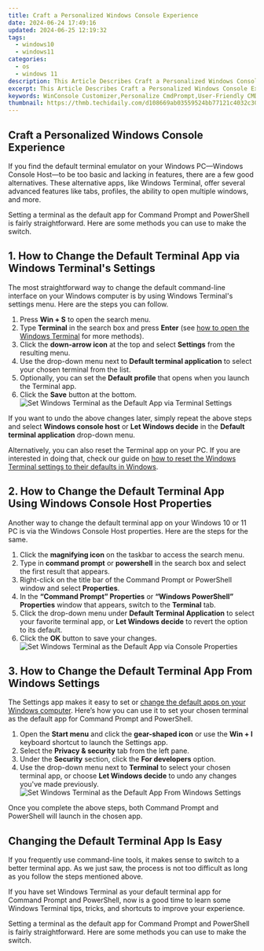 ```yaml
---
title: Craft a Personalized Windows Console Experience
date: 2024-06-24 17:49:16
updated: 2024-06-25 12:19:32
tags:
  - windows10
  - windows11
categories:
  - os
  - windows 11
description: This Article Describes Craft a Personalized Windows Console Experience
excerpt: This Article Describes Craft a Personalized Windows Console Experience
keywords: WinConsole Customizer,Personalize CmdPrompt,User-Friendly CMD,Tailored Command Prompt,CmdEnv Personalization,Individualized Console UI,Personalized Terminal Space
thumbnail: https://thmb.techidaily.com/d108669ab03559524bb77121c4032c30df350e077c8698244c3203b72aed2547.jpg
---
```


## Craft a Personalized Windows Console Experience

 If you find the default terminal emulator on your Windows PC—Windows Console Host—to be too basic and lacking in features, there are a few good alternatives. These alternative apps, like Windows Terminal, offer several advanced features like tabs, profiles, the ability to open multiple windows, and more.

 Setting a terminal as the default app for Command Prompt and PowerShell is fairly straightforward. Here are some methods you can use to make the switch.

## 1\. How to Change the Default Terminal App via Windows Terminal's Settings

 The most straightforward way to change the default command-line interface on your Windows computer is by using Windows Terminal's settings menu. Here are the steps you can follow.

1. Press **Win + S** to open the search menu.
2. Type **Terminal** in the search box and press **Enter** (see [how to open the Windows Terminal](https://www.makeuseof.com/windows-11-open-windows-terminal/) for more methods).
3. Click the **down-arrow icon** at the top and select **Settings** from the resulting menu.
4. Use the drop-down menu next to **Default terminal application** to select your chosen terminal from the list.
5. Optionally, you can set the **Default profile** that opens when you launch the Terminal app.
6. Click the **Save** button at the bottom.  
![Set Windows Terminal as the Default App via Terminal Settings](https://static1.makeuseofimages.com/wordpress/wp-content/uploads/2023/07/set-windows-terminal-as-the-default-app-via-terminal-settings.jpg)

 If you want to undo the above changes later, simply repeat the above steps and select **Windows console host** or **Let Windows decide** in the **Default terminal application** drop-down menu.

 Alternatively, you can also reset the Terminal app on your PC. If you are interested in doing that, check our guide on [how to reset the Windows Terminal settings to their defaults in Windows](https://www.makeuseof.com/windows-11-reset-terminal-settings/).

## 2\. How to Change the Default Terminal App Using Windows Console Host Properties

 Another way to change the default terminal app on your Windows 10 or 11 PC is via the Windows Console Host properties. Here are the steps for the same.

1. Click the **magnifying icon** on the taskbar to access the search menu.
2. Type in **command prompt** or **powershell** in the search box and select the first result that appears.
3. Right-click on the title bar of the Command Prompt or PowerShell window and select **Properties**.
4. In the **“Command Prompt” Properties** or **“Windows PowerShell” Properties** window that appears, switch to the **Terminal** tab.
5. Click the drop-down menu under **Default Terminal Application** to select your favorite terminal app, or **Let Windows decide** to revert the option to its default.
6. Click the **OK** button to save your changes.  
![Set Windows Terminal as the Default App via Console Properties](https://static1.makeuseofimages.com/wordpress/wp-content/uploads/2023/07/set-windows-terminal-as-the-default-app-via-console-properties.jpg)

## 3\. How to Change the Default Terminal App From Windows Settings

 The Settings app makes it easy to set or [change the default apps on your Windows computer](https://www.makeuseof.com/change-windows-11-default-apps/). Here’s how you can use it to set your chosen terminal as the default app for Command Prompt and PowerShell.

1. Open the **Start menu** and click the **gear-shaped icon** or use the **Win + I** keyboard shortcut to launch the Settings app.
2. Select the **Privacy & security** tab from the left pane.
3. Under the **Security** section, click the **For developers** option.
4. Use the drop-down menu next to **Terminal** to select your chosen terminal app, or choose **Let Windows decide** to undo any changes you've made previously.  
![Set Windows Terminal as the Default App From Windows Settings](https://static1.makeuseofimages.com/wordpress/wp-content/uploads/2023/07/set-windows-terminal-as-the-default-app-from-windows-settings.jpg)

 Once you complete the above steps, both Command Prompt and PowerShell will launch in the chosen app.

## Changing the Default Terminal App Is Easy

 If you frequently use command-line tools, it makes sense to switch to a better terminal app. As we just saw, the process is not too difficult as long as you follow the steps mentioned above.

 If you have set Windows Terminal as your default terminal app for Command Prompt and PowerShell, now is a good time to learn some Windows Terminal tips, tricks, and shortcuts to improve your experience.

 Setting a terminal as the default app for Command Prompt and PowerShell is fairly straightforward. Here are some methods you can use to make the switch.
